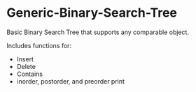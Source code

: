 # Generic-Binary-Search-Tree
Basic Binary Search Tree that supports any comparable object.

Includes functions for:
- Insert
- Delete
- Contains
- inorder, postorder, and preorder print
